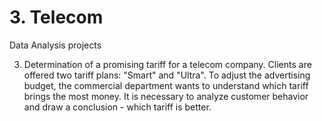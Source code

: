 # 3. Telecom
Data Analysis projects

3. Determination of a promising tariff for a telecom company.  Clients are offered two tariff plans: "Smart" and "Ultra". To adjust the advertising budget, the commercial department wants to understand which tariff brings the most money. It is necessary to analyze customer behavior and draw a conclusion - which tariff is better.